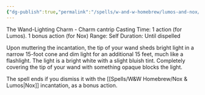 ```yaml
---
{"dg-publish":true,"permalink":"/spells/w-and-w-homebrew/lumos-and-nox/"}
---
```


The Wand-Lighting Charm - Charm cantrip 
Casting Time: 1 action (for Lumos). 1 bonus action (for Nox)
Range: Self 
Duration: Until dispelled 

Upon muttering the incantation, the tip of your wand sheds bright light in a narrow 15-foot cone and dim light for an additional 15 feet, much like a flashlight. The light is a bright white with a slight bluish tint. Completely covering the tip of your wand with something opaque blocks the light. 

The spell ends if you dismiss it with the [[Spells/W&W Homebrew/Nox & Lumos\|Nox]] incantation, as a bonus action.